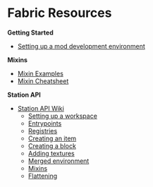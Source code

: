 # Fabric Resources

**Getting Started**
- [Setting up a mod development environment](https://fabricmc.net/wiki/tutorial:setup)

**Mixins**
- [Mixin Examples](https://fabricmc.net/wiki/tutorial:mixin_examples)
- [Mixin Cheatsheet](https://github.com/2xsaiko/mixin-cheatsheet)

**Station API**
- [Station API Wiki](https://github.com/ModificationStation/StationAPI/wiki)
    - [Setting up a workspace](https://github.com/ModificationStation/StationAPI/wiki/Setting-up-workspace)
    - [Entrypoints](https://github.com/ModificationStation/StationAPI/wiki/Entrypoints)
    - [Registries](https://github.com/ModificationStation/StationAPI/wiki/Registries)
    - [Creating an item](https://github.com/ModificationStation/StationAPI/wiki/Creating-an-item)
    - [Creating a block](https://github.com/ModificationStation/StationAPI/wiki/Creating-a-block)
    - [Adding textures](https://github.com/ModificationStation/StationAPI/wiki/Adding-textures)
    - [Merged environment](https://github.com/ModificationStation/StationAPI/wiki/Merged-environment)
    - [Mixins](https://github.com/ModificationStation/StationAPI/wiki/Mixins)
    - [Flattening](https://github.com/ModificationStation/StationAPI/wiki/Flattening)